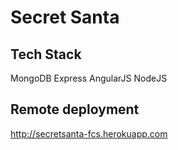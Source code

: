# Secret Santa

## Tech Stack
MongoDB
Express
AngularJS
NodeJS

## Remote deployment
http://secretsanta-fcs.herokuapp.com

